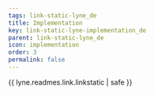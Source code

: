 ```yaml
---
tags: link-static-lyne_de
title: Implementation
key: link-static-lyne-implementation_de
parent: link-static-lyne_de
icon: implementation
order: 3
permalink: false  
---
```

{{ lyne.readmes.link.linkstatic | safe }}


